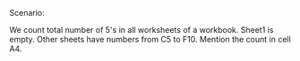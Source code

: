 Scenario:

We count total number of 5's in all worksheets of a workbook. Sheet1 is empty.  Other sheets have numbers from C5 to F10. Mention the count in cell A4. 
